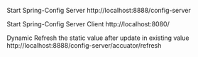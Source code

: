 Start Spring-Config Server
http://localhost:8888/config-server

Start Spring-Config Server Client
http://localhost:8080/

Dynamic Refresh the static value after update in existing value
http://localhost:8888/config-server/accuator/refresh